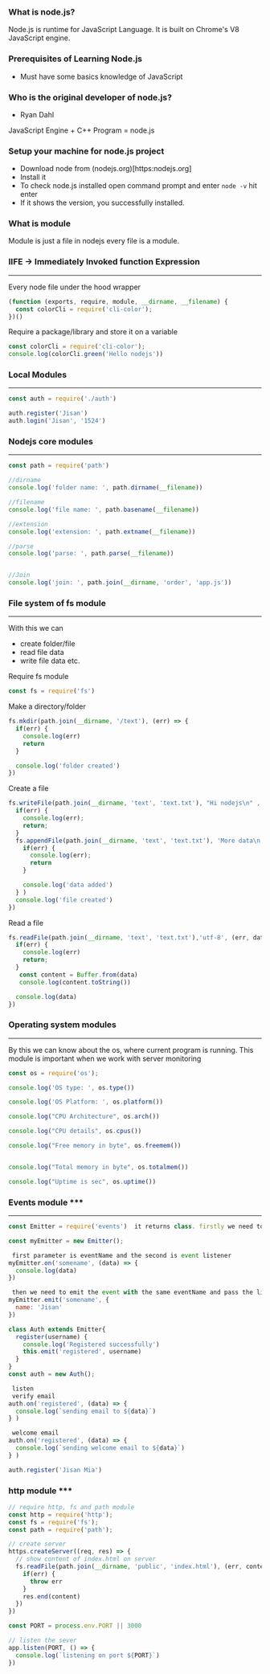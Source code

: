 ### What is node.js?
Node.js is runtime for JavaScript Language. It is built on Chrome's V8 JavaScript engine.
### Prerequisites of Learning Node.js
- Must have some basics knowledge of JavaScript
  

### Who is the original developer of node.js?
- Ryan Dahl

JavaScript Engine + C++ Program = node.js

### Setup your machine for node.js project
- Download node from (nodejs.org)[https:nodejs.org]
- Install it
- To check node.js installed open command prompt and enter `node -v` hit enter
- If it shows the version, you successfully installed.


### What is module
Module is just a file in nodejs every file is a module.

### IIFE -> Immediately Invoked function Expression
---
Every node file under the hood wrapper
```js
(function (exports, require, module, __dirname, __filename) {
  const colorCli = require('cli-color');
})() 
```

Require a package/library and store it on a variable
```js
const colorCli = require('cli-color');
console.log(colorCli.green('Hello nodejs'))
```


### Local Modules
---
 
```js
const auth = require('./auth')

auth.register('Jisan')
auth.login('Jisan', '1524') 
```



### Nodejs core modules
---
```js
const path = require('path')

//dirname
console.log('folder name: ', path.dirname(__filename))

//filename
console.log('file name: ', path.basename(__filename))

//extension
console.log('extension: ', path.extname(__filename))

//parse
console.log('parse: ', path.parse(__filename))


//Join
console.log('join: ', path.join(__dirname, 'order', 'app.js'))
```

### File system of fs module
---

With this we can
  - create folder/file
  - read file data
  - write file data etc.

Require fs module
```js
const fs = require('fs')
```

Make a directory/folder
```js
fs.mkdir(path.join(__dirname, '/text'), (err) => {
  if(err) {
    console.log(err)
    return
  }

  console.log('folder created')
}) 
```

Create a file
```js
fs.writeFile(path.join(__dirname, 'text', 'text.txt'), "Hi nodejs\n" , (err) => {
  if(err) {
    console.log(err);
    return;
  }
  fs.appendFile(path.join(__dirname, 'text', 'text.txt'), 'More data\n ', (err) => {
    if(err) {
      console.log(err);
      return
    }

    console.log('data added')
  } )
  console.log('file created')
})
```
 


Read a file
 
```js
fs.readFile(path.join(__dirname, 'text', 'text.txt'),'utf-8', (err, data) => {
  if(err) {
    console.log(err)
    return;
  }
   const content = Buffer.from(data)
   console.log(content.toString())

  console.log(data)
}) 
```



### Operating system modules
---
By this we can know about the os, where current program is running. This module is important when we work with server monitoring
```js
const os = require('os');

console.log('OS type: ', os.type())

console.log('OS Platform: ', os.platform())

console.log("CPU Architecture", os.arch())

console.log("CPU details", os.cpus())

console.log("Free memory in byte", os.freemem())


console.log("Total memory in byte", os.totalmem())

console.log("Uptime is sec", os.uptime())
```



### Events module ***
---
```js
const Emitter = require('events')  it returns class. firstly we need to create object 

const myEmitter = new Emitter();

 first parameter is eventName and the second is event listener
myEmitter.on('somename', (data) => {
  console.log(data)
})

 then we need to emit the event with the same eventName and pass the listener data
myEmitter.emit('somename', {
  name: 'Jisan'
})

class Auth extends Emitter{
  register(username) {
    console.log('Registered successfully')
    this.emit('registered', username)
  }
}
const auth = new Auth();

 listen
 verify email
auth.on('registered', (data) => {
  console.log(`sending email to ${data}`)
} )

 welcome email
auth.on('registered', (data) => {
  console.log(`sending welcome email to ${data}`)
} )

auth.register('Jisan Mia')
```





### http module ***


```js
// require http, fs and path module 
const http = require('http');
const fs = require('fs');
const path = require('path');

// create server
https.createServer((req, res) => {
  // show content of index.html on server
  fs.readFile(path.join(__dirname, 'public', 'index.html'), (err, content) => {
    if(err) {
      throw err
    }
    res.end(content)
  })
})

const PORT = process.env.PORT || 3000

// listen the sever
app.listen(PORT, () => {
  console.log(`listening on port ${PORT}`)
})
```